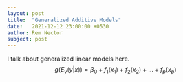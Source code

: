 ```yaml
---
layout: post
title:  "Generalized Additive Models"
date:   2021-12-12 23:00:00 +0530
author: Rem Nector
subject: post
---
```


I talk about generalized linear models here. 
$$g(E_y (y|x)) = \beta_0 + f_1(x_1) + f_2(x_2) + ... + f_p(x_p)$$

